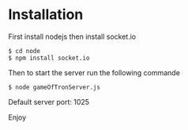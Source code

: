 Installation
============

First install nodejs then install socket.io

    $ cd node
    $ npm install socket.io

Then to start the server run the following commande

    $ node gameOfTronServer.js

Default server port: 1025

Enjoy
